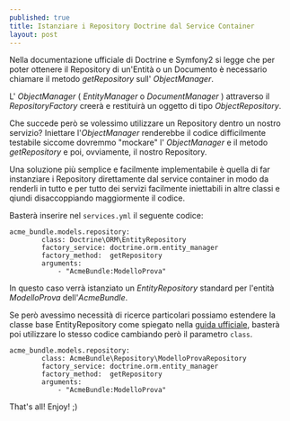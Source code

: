 ```yaml
---
published: true
title: Istanziare i Repository Doctrine dal Service Container
layout: post
---
```


Nella documentazione ufficiale di Doctrine e Symfony2 si legge che per poter ottenere il Repository di un'Entità o un Documento è necessario chiamare il metodo _getRepository_ sull' _ObjectManager_.

L' _ObjectManager_ ( _EntityManager_ o _DocumentManager_ ) attraverso il _RepositoryFactory_ creerà e restituirà un oggetto di tipo _ObjectRepository_.

Che succede però se volessimo utilizzare un Repository dentro un nostro servizio? Iniettare l'_ObjectManager_ renderebbe il codice difficilmente testabile siccome dovremmo "mockare" l' _ObjectManager_ e il metodo _getRepository_ e poi, ovviamente, il nostro Repository.

Una soluzione più semplice e facilmente implementabile è quella di far instanziare i Repository direttamente dal service container in modo da renderli in tutto e per tutto dei servizi facilmente iniettabili in altre classi e qiundi disaccoppiando maggiormente il codice.

Basterà inserire nel `services.yml` il seguente codice:

```
acme_bundle.models.repository:
        class: Doctrine\ORM\EntityRepository
        factory_service: doctrine.orm.entity_manager
        factory_method:  getRepository
        arguments:
            - "AcmeBundle:ModelloProva"
```
In questo caso verrà istanziato un _EntityRepository_ standard per l'entità _ModelloProva_ dell'_AcmeBundle_.

Se però avessimo necessità di ricerce particolari possiamo estendere la classe base EntityRepository come spiegato nella [guida ufficiale](http://symfony.com/doc/current/book/doctrine.html#custom-repository-classes), basterà poi utilizzare lo stesso codice cambiando però il parametro `class`.

```
acme_bundle.models.repository:
        class: AcmeBundle\Repository\ModelloProvaRepository
        factory_service: doctrine.orm.entity_manager
        factory_method:  getRepository
        arguments:
            - "AcmeBundle:ModelloProva"
```
That's all! Enjoy! ;)
